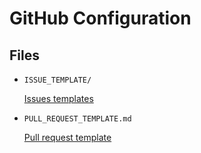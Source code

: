 GitHub Configuration
====================


Files
-----

- `ISSUE_TEMPLATE/`

  [Issues templates][issue-templates]

- `PULL_REQUEST_TEMPLATE.md`

  [Pull request template][pr-template]


[issue-templates]: https://docs.github.com/en/communities/using-templates-to-encourage-useful-issues-and-pull-requests/configuring-issue-templates-for-your-repository
[pr-template]: https://docs.github.com/en/communities/using-templates-to-encourage-useful-issues-and-pull-requests/creating-a-pull-request-template-for-your-repository
